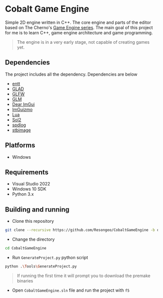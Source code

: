 # Cobalt Game Engine

Simple 2D engine written in C++. The core engine and parts of the editor based on The Cherno's [Game Engine series](https://www.youtube.com/playlist?list=PLlrATfBNZ98dC-V-N3m0Go4deliWHPFwT).
The main goal of this project for me is to learn C++, game engine architecture and game programming.
> The engine is in a very early stage, not capable of creating games yet.

## Dependencies
The project includes all the dependency. Dependencies are below
- [entt](https://github.com/skypjack/entt)
- [GLAD](https://glad.dav1d.de/)
- [GLFW](https://www.glfw.org/)
- [GLM](https://github.com/g-truc/glm)
- [Dear ImGui](https://github.com/ocornut/imgui)
- [ImGuizmo](https://github.com/CedricGuillemet/ImGuizmo)
- [Lua](https://www.lua.org/)
- [Sol2](https://github.com/ThePhD/sol2)
- [spdlog](https://github.com/gabime/spdlog)
- [stbimage](https://github.com/nothings/stb)
 
## Platforms
- Windows

## Requirements
- Visual Studio 2022
- Windows 10 SDK
- Python 3.x

## Building and running
- Clone this repository
``` bash
git clone --recursive https://github.com/Resongeo/CobaltGameEngine -b dev
```
- Change the directory
``` bash
cd CobaltGameEngine
```
- Run `GenerateProject.py` python script
``` bash
python .\Tools\GenerateProject.py
```
> If running the first time it will prompt you to download the premake binaries
- Open `CobaltGameEngine.sln` file and run the project with `f5`
